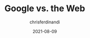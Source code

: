 ---
author: chrisferdinandi
date: 2021-08-09
permalink: false
tags:
  - google
  - web
target_url: https://gomakethings.com/google-vs.-the-web/
title: Google vs. the Web
---